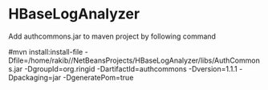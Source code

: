 # HBaseLogAnalyzer

Add authcommons.jar to maven project by following command

#mvn install:install-file -Dfile=/home/rakib//NetBeansProjects/HBaseLogAnalyzer/libs/AuthCommons.jar -DgroupId=org.ringid -DartifactId=authcommons -Dversion=1.1.1 -Dpackaging=jar -DgeneratePom=true

